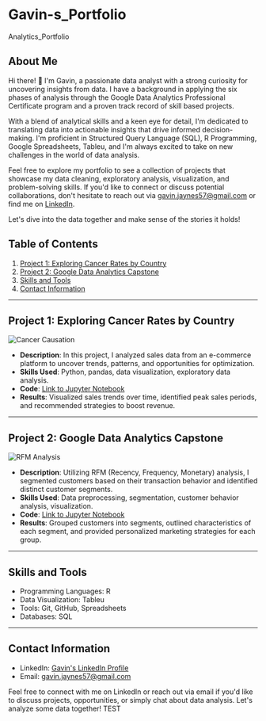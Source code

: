 # Gavin-s_Portfolio
Analytics_Portfolio

## About Me

Hi there! 👋 I'm Gavin, a passionate data analyst with a strong curiosity for uncovering insights from data. I have a background in applying the six phases of analysis through the Google Data Analytics Professional Certificate program and a proven track record of skill based projects.

With a blend of analytical skills and a keen eye for detail, I'm dedicated to translating data into actionable insights that drive informed decision-making. I'm proficient in Structured Query Language (SQL), R Programming, Google Spreadsheets, Tableu, and I'm always excited to take on new challenges in the world of data analysis.

Feel free to explore my portfolio to see a collection of projects that showcase my data cleaning, exploratory analysis, visualization, and problem-solving skills. If you'd like to connect or discuss potential collaborations, don't hesitate to reach out via gavin.jaynes57@gmail.com or find me on [LinkedIn](https://www.linkedin.com/in/gavin-jaynes-a58b3a213/).

Let's dive into the data together and make sense of the stories it holds!


## Table of Contents

1. [Project 1: Exploring Cancer Rates by Country](#project-1-exploring-cancer-rates-by-country)
2. [Project 2: Google Data Analytics Capstone](#project-2-google-data-analytics-capstone)
3. [Skills and Tools](#skills-and-tools)
4. [Contact Information](#contact-information)

---

## Project 1: Exploring Cancer Rates by Country

![Cancer Causation](![57eb44a8cc29b5cac55df0d3dbed46e8](https://github.com/gavin-jaynes/Gavin-s_Portfolio/assets/141529382/eb2841b2-c4ee-4936-80ad-02e029f1ddc2)
)

- **Description**: In this project, I analyzed sales data from an e-commerce platform to uncover trends, patterns, and opportunities for optimization.
- **Skills Used**: Python, pandas, data visualization, exploratory data analysis.
- **Code**: [Link to Jupyter Notebook](project-1/e-commerce-sales-analysis.ipynb)
- **Results**: Visualized sales trends over time, identified peak sales periods, and recommended strategies to boost revenue.

---

## Project 2: Google Data Analytics Capstone

![RFM Analysis](images/rfm-analysis.png)

- **Description**: Utilizing RFM (Recency, Frequency, Monetary) analysis, I segmented customers based on their transaction behavior and identified distinct customer segments.
- **Skills Used**: Data preprocessing, segmentation, customer behavior analysis, visualization.
- **Code**: [Link to Jupyter Notebook](project-2/customer-segmentation-rfm.ipynb)
- **Results**: Grouped customers into segments, outlined characteristics of each segment, and provided personalized marketing strategies for each group.

---

## Skills and Tools

- Programming Languages: R
- Data Visualization: Tableu
- Tools: Git, GitHub, Spreadsheets
- Databases: SQL

---

## Contact Information

- LinkedIn: [Gavin's LinkedIn Profile](https://www.linkedin.com/in/gavin-jaynes-a58b3a213/)
- Email: [gavin.jaynes57@gmail.com](mailto:gavin.jaynes57@gmail.com)

Feel free to connect with me on LinkedIn or reach out via email if you'd like to discuss projects, opportunities, or simply chat about data analysis. Let's analyze some data together! TEST


